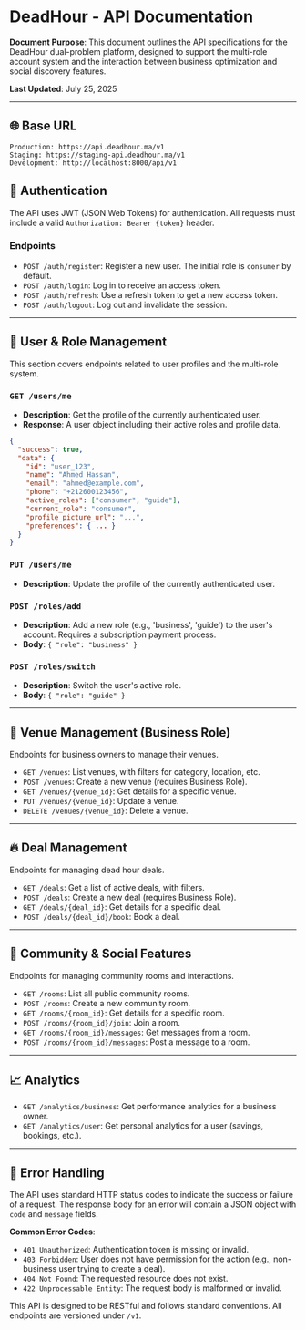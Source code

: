 # DeadHour - API Documentation

**Document Purpose**: This document outlines the API specifications for the DeadHour dual-problem platform, designed to support the multi-role account system and the interaction between business optimization and social discovery features.

**Last Updated**: July 25, 2025

---

## 🌐 Base URL
```
Production: https://api.deadhour.ma/v1
Staging: https://staging-api.deadhour.ma/v1
Development: http://localhost:8000/api/v1
```

## 🔐 Authentication

The API uses JWT (JSON Web Tokens) for authentication. All requests must include a valid `Authorization: Bearer {token}` header.

### Endpoints

-   `POST /auth/register`: Register a new user. The initial role is `consumer` by default.
-   `POST /auth/login`: Log in to receive an access token.
-   `POST /auth/refresh`: Use a refresh token to get a new access token.
-   `POST /auth/logout`: Log out and invalidate the session.

--- 

## 👤 User & Role Management

This section covers endpoints related to user profiles and the multi-role system.

### `GET /users/me`
-   **Description**: Get the profile of the currently authenticated user.
-   **Response**: A user object including their active roles and profile data.

```json
{
  "success": true,
  "data": {
    "id": "user_123",
    "name": "Ahmed Hassan",
    "email": "ahmed@example.com",
    "phone": "+212600123456",
    "active_roles": ["consumer", "guide"],
    "current_role": "consumer",
    "profile_picture_url": "...",
    "preferences": { ... }
  }
}
```

### `PUT /users/me`
-   **Description**: Update the profile of the currently authenticated user.

### `POST /roles/add`
-   **Description**: Add a new role (e.g., 'business', 'guide') to the user's account. Requires a subscription payment process.
-   **Body**: `{ "role": "business" }`

### `POST /roles/switch`
-   **Description**: Switch the user's active role.
-   **Body**: `{ "role": "guide" }`

---

## 🏢 Venue Management (Business Role)

Endpoints for business owners to manage their venues.

-   `GET /venues`: List venues, with filters for category, location, etc.
-   `POST /venues`: Create a new venue (requires Business Role).
-   `GET /venues/{venue_id}`: Get details for a specific venue.
-   `PUT /venues/{venue_id}`: Update a venue.
-   `DELETE /venues/{venue_id}`: Delete a venue.

---

## 🔥 Deal Management

Endpoints for managing dead hour deals.

-   `GET /deals`: Get a list of active deals, with filters.
-   `POST /deals`: Create a new deal (requires Business Role).
-   `GET /deals/{deal_id}`: Get details for a specific deal.
-   `POST /deals/{deal_id}/book`: Book a deal.

---

## 💬 Community & Social Features

Endpoints for managing community rooms and interactions.

-   `GET /rooms`: List all public community rooms.
-   `POST /rooms`: Create a new community room.
-   `GET /rooms/{room_id}`: Get details for a specific room.
-   `POST /rooms/{room_id}/join`: Join a room.
-   `GET /rooms/{room_id}/messages`: Get messages from a room.
-   `POST /rooms/{room_id}/messages`: Post a message to a room.

---

## 📈 Analytics

-   `GET /analytics/business`: Get performance analytics for a business owner.
-   `GET /analytics/user`: Get personal analytics for a user (savings, bookings, etc.).

---

## 🚨 Error Handling

The API uses standard HTTP status codes to indicate the success or failure of a request. The response body for an error will contain a JSON object with `code` and `message` fields.

**Common Error Codes**:
-   `401 Unauthorized`: Authentication token is missing or invalid.
-   `403 Forbidden`: User does not have permission for the action (e.g., non-business user trying to create a deal).
-   `404 Not Found`: The requested resource does not exist.
-   `422 Unprocessable Entity`: The request body is malformed or invalid.

This API is designed to be RESTful and follows standard conventions. All endpoints are versioned under `/v1`.
